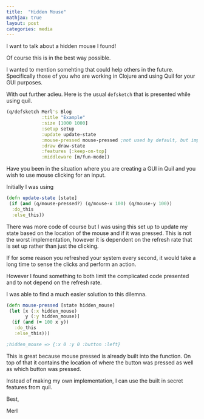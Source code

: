 ```yaml
---
title:  "Hidden Mouse"
mathjax: true
layout: post
categories: media
---
```


I want to talk about a hidden mouse I found!

Of course this is in the best way possible.

I wanted to mention somehting that could help others in the future. Specifically those of you who are working in Clojure and using Quil for your GUI purposes.

With out further adieu. Here is the usual `defsketch` that is presented while using quil.

```clojure
(q/defsketch Merl's Blog
             :title "Example"
             :size [1000 1000]
             :setup setup
             :update update-state
             :mouse-pressed mouse-pressed ;not used by default, but important later
             :draw draw-state
             :features [:keep-on-top]
             :middleware [m/fun-mode])
```

Have you been in the situation where you are creating a GUI in Quil and you wish to use mouse clicking for an input.

Initially I was using

```clojure
(defn update-state [state]
 (if (and (q/mouse-pressed?) (q/mouse-x 100) (q/mouse-y 100))
  :do_this
  :else_this))

 ```

 There was more code of course but I was using this set up to update my state based on the location of the mouse and if it was pressed. This is not the worst implementation, however it is dependent on the refresh rate that is set up rather than just the clicking.

 If for some reason you refreshed your system every second, it would take a long time to sense the clicks and perform an action.

 However I found something to both limit the complicated code presented and to not depend on the refresh rate.

I was able to find a much easier solution to this dilemna.

 ```clojure
 (defn mouse-pressed [state hidden_mouse]
  (let [x (:x hidden_mouse)
        y (:y hidden_mouse)]
   (if (and (= 100 x y))
    :do_this
    :else_this)))

;hidden_mouse => {:x 0 :y 0 :button :left}
```

This is great because mouse pressed is already built into the function. On top of that it contains the location of where the button was pressed as well as which button was pressed.

Instead of making my own implementation, I can use the built in secret features from quil.

Best,

Merl
